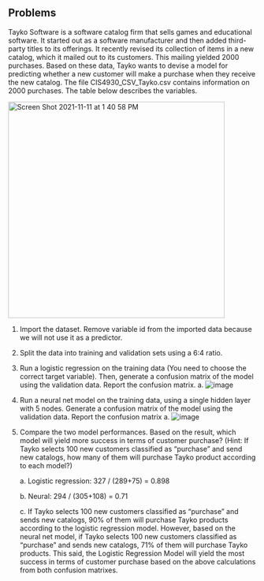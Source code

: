 ## Problems
Tayko Software is a software catalog firm that sells games and educational software. It started out as a software manufacturer and then added third-party titles to its offerings. It recently revised its collection of items in a new catalog, which it mailed out to its customers. This mailing yielded 2000 purchases. Based on these data, Tayko wants to devise a model for predicting whether a new customer will make a purchase when they receive the new catalog. The file CIS4930_CSV_Tayko.csv contains information on 2000 purchases. The table below describes the variables. 

<img width="439" alt="Screen Shot 2021-11-11 at 1 40 58 PM" src="https://user-images.githubusercontent.com/65267161/141351691-d98d38d0-1bfd-4f0a-8523-f5734955b236.png">


1.	Import the dataset. Remove variable id from the imported data because we will not use it as a predictor. 

2.	Split the data into training and validation sets using a 6:4 ratio.	 

3.	Run a logistic regression on the training data (You need to choose the correct target variable). Then, generate a confusion matrix of the model using the validation data. Report the confusion matrix. 
    a.	 ![image](https://user-images.githubusercontent.com/65267161/141351795-cd350689-dbb4-4838-aa48-1c8572be7c13.png)


4.	Run a neural net model on the training data, using a single hidden layer with 5 nodes. Generate a confusion matrix of the model using the validation data. Report the confusion matrix
    a.	 ![image](https://user-images.githubusercontent.com/65267161/141351845-264101de-3895-4bab-9b88-b22333be1559.png)

5.	Compare the two model performances. Based on the result, which model will yield more success in terms of customer purchase?
(Hint: If Tayko selects 100 new customers classified as “purchase” and send new catalogs, how many of them will purchase Tayko product according to each model?)
    
    a.	Logistic regression: 327 / (289+75) = 0.898
    
    b.	Neural: 294 / (305+108) = 0.71
    
    c.	If Tayko selects 100 new customers classified as “purchase” and sends new catalogs, 90% of them will purchase Tayko products according to the logistic regression model. However, based on the neural net model, if Tayko selects 100 new customers classified as “purchase” and sends new catalogs, 71% of them will purchase Tayko products. This said, the Logistic Regression Model will yield the most success in terms of customer purchase based on the above calculations from both confusion matrixes.
